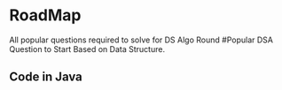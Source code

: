 # RoadMap
All popular questions required to solve for DS Algo Round
#Popular DSA Question to Start Based on Data Structure.
## Code in Java
